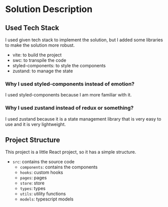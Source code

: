 # Solution Description

## Used Tech Stack

I used given tech stack to implement the solution, but I added some libraries to make the solution more robust.

- vite: to build the project
- swc: to transpile the code
- styled-components: to style the components
- zustand: to manage the state

### Why I used styled-components instead of emotion?

I used styled-components because I am more familiar with it.

### Why I used zustand instead of redux or something?

I used zustand because it is a state management library that is very easy to use and it is very lightweight.


## Project Structure

This project is a little React project, so it has a simple structure.

- `src`: contains the source code
  - `components`: contains the components
  - `hooks`: custom hooks
  - `pages`: pages
  - `store`: store
  - `types`: types
  - `utils`: utility functions
  - `models`: typescript models